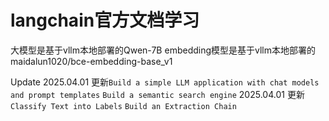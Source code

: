# langchain官方文档学习


大模型是基于vllm本地部署的Qwen-7B
embedding模型是基于vllm本地部署的maidalun1020/bce-embedding-base_v1

Update
    2025.04.01  更新`Build a simple LLM application with chat models and prompt templates`  `Build a semantic search engine`
    2025.04.01  更新`Classify Text into Labels` `Build an Extraction Chain`
